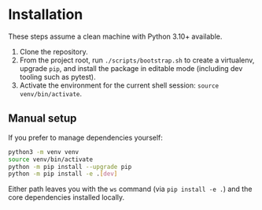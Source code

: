# Installation

These steps assume a clean machine with Python 3.10+ available.

1. Clone the repository.
2. From the project root, run `./scripts/bootstrap.sh` to create a virtualenv,
   upgrade `pip`, and install the package in editable mode (including dev
   tooling such as pytest).
3. Activate the environment for the current shell session:
   `source venv/bin/activate`.

Manual setup
------------

If you prefer to manage dependencies yourself:

```bash
python3 -m venv venv
source venv/bin/activate
python -m pip install --upgrade pip
python -m pip install -e .[dev]
```

Either path leaves you with the `ws` command (via `pip install -e .`) and the
core dependencies installed locally.
